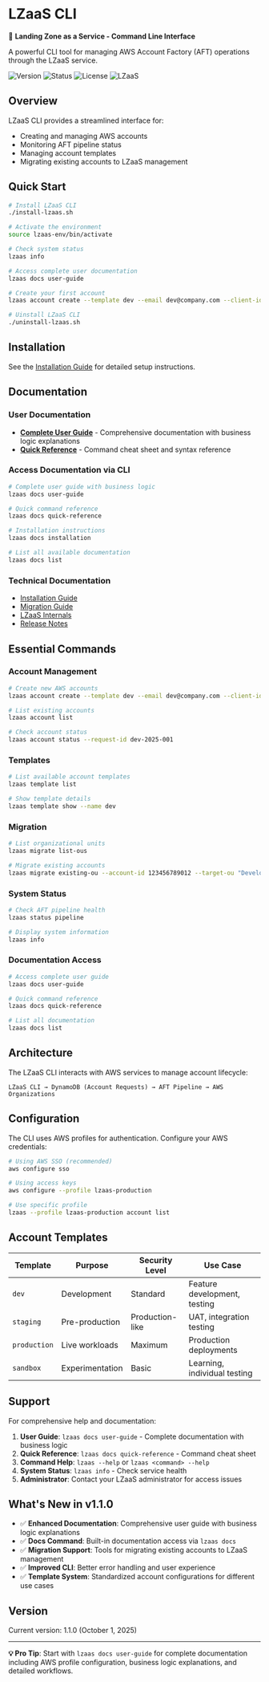 # LZaaS CLI

🚀 **Landing Zone as a Service - Command Line Interface**

A powerful CLI tool for managing AWS Account Factory (AFT) operations through the LZaaS service.

![Version](https://img.shields.io/badge/version-v1.0.0-blue.svg)
![Status](https://img.shields.io/badge/status-production--ready-green.svg)
![License](https://img.shields.io/badge/license-MIT-blue.svg)
![LZaaS](https://img.shields.io/badge/LZaaS-v1.0.0-green.svg)

## Overview

LZaaS CLI provides a streamlined interface for:
- Creating and managing AWS accounts
- Monitoring AFT pipeline status
- Managing account templates
- Migrating existing accounts to LZaaS management

## Quick Start

```bash
# Install LZaaS CLI
./install-lzaas.sh

# Activate the environment
source lzaas-env/bin/activate

# Check system status
lzaas info

# Access complete user documentation
lzaas docs user-guide

# Create your first account
lzaas account create --template dev --email dev@company.com --client-id your-team
```

```bash
# Uinstall LZaaS CLI
./uninstall-lzaas.sh
```

## Installation

See the [Installation Guide](../docs/INSTALLATION_GUIDE.md) for detailed setup instructions.

## Documentation

### User Documentation
- **[Complete User Guide](docs/USER_GUIDE.md)** - Comprehensive documentation with business logic explanations
- **[Quick Reference](docs/QUICK_REFERENCE.md)** - Command cheat sheet and syntax reference

### Access Documentation via CLI
```bash
# Complete user guide with business logic
lzaas docs user-guide

# Quick command reference
lzaas docs quick-reference

# Installation instructions
lzaas docs installation

# List all available documentation
lzaas docs list
```

### Technical Documentation
- [Installation Guide](../docs/INSTALLATION_GUIDE.md)
- [Migration Guide](../docs/MIGRATION_GUIDE.md)
- [LZaaS Internals](../docs/ARCHITECTURE.md)
- [Release Notes](RELEASE_NOTES.md)

## Essential Commands

### Account Management
```bash
# Create new AWS accounts
lzaas account create --template dev --email dev@company.com --client-id team-alpha

# List existing accounts
lzaas account list

# Check account status
lzaas account status --request-id dev-2025-001
```

### Templates
```bash
# List available account templates
lzaas template list

# Show template details
lzaas template show --name dev
```

### Migration
```bash
# List organizational units
lzaas migrate list-ous

# Migrate existing accounts
lzaas migrate existing-ou --account-id 123456789012 --target-ou "Development" --dry-run
```

### System Status
```bash
# Check AFT pipeline health
lzaas status pipeline

# Display system information
lzaas info
```

### Documentation Access
```bash
# Access complete user guide
lzaas docs user-guide

# Quick command reference
lzaas docs quick-reference

# List all documentation
lzaas docs list
```

## Architecture

The LZaaS CLI interacts with AWS services to manage account lifecycle:

```
LZaaS CLI → DynamoDB (Account Requests) → AFT Pipeline → AWS Organizations
```

## Configuration

The CLI uses AWS profiles for authentication. Configure your AWS credentials:

```bash
# Using AWS SSO (recommended)
aws configure sso

# Using access keys
aws configure --profile lzaas-production

# Use specific profile
lzaas --profile lzaas-production account list
```

## Account Templates

| Template | Purpose | Security Level | Use Case |
|----------|---------|----------------|----------|
| `dev` | Development | Standard | Feature development, testing |
| `staging` | Pre-production | Production-like | UAT, integration testing |
| `production` | Live workloads | Maximum | Production deployments |
| `sandbox` | Experimentation | Basic | Learning, individual testing |

## Support

For comprehensive help and documentation:

1. **User Guide**: `lzaas docs user-guide` - Complete documentation with business logic
2. **Quick Reference**: `lzaas docs quick-reference` - Command cheat sheet
3. **Command Help**: `lzaas --help` or `lzaas <command> --help`
4. **System Status**: `lzaas info` - Check service health
5. **Administrator**: Contact your LZaaS administrator for access issues

## What's New in v1.1.0

- ✅ **Enhanced Documentation**: Comprehensive user guide with business logic explanations
- ✅ **Docs Command**: Built-in documentation access via `lzaas docs`
- ✅ **Migration Support**: Tools for migrating existing accounts to LZaaS management
- ✅ **Improved CLI**: Better error handling and user experience
- ✅ **Template System**: Standardized account configurations for different use cases

## Version

Current version: 1.1.0 (October 1, 2025)

---

**💡 Pro Tip**: Start with `lzaas docs user-guide` for complete documentation including AWS profile configuration, business logic explanations, and detailed workflows.
